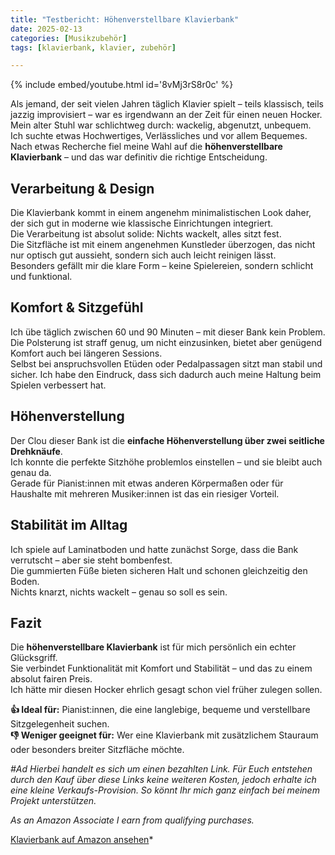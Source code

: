 ```yaml
---
title: "Testbericht: Höhenverstellbare Klavierbank"
date: 2025-02-13
categories: [Musikzubehör]
tags: [klavierbank, klavier, zubehör]

---
```


{% include embed/youtube.html id='8vMj3rS8r0c' %}

Als jemand, der seit vielen Jahren täglich Klavier spielt – teils klassisch, teils jazzig improvisiert – war es irgendwann an der Zeit für einen neuen Hocker.  
Mein alter Stuhl war schlichtweg durch: wackelig, abgenutzt, unbequem. Ich suchte etwas Hochwertiges, Verlässliches und vor allem Bequemes.  
Nach etwas Recherche fiel meine Wahl auf die **höhenverstellbare Klavierbank** – und das war definitiv die richtige Entscheidung.

## Verarbeitung & Design

Die Klavierbank kommt in einem angenehm minimalistischen Look daher, der sich gut in moderne wie klassische Einrichtungen integriert.  
Die Verarbeitung ist absolut solide: Nichts wackelt, alles sitzt fest.  
Die Sitzfläche ist mit einem angenehmen Kunstleder überzogen, das nicht nur optisch gut aussieht, sondern sich auch leicht reinigen lässt.  
Besonders gefällt mir die klare Form – keine Spielereien, sondern schlicht und funktional.

## Komfort & Sitzgefühl

Ich übe täglich zwischen 60 und 90 Minuten – mit dieser Bank kein Problem.  
Die Polsterung ist straff genug, um nicht einzusinken, bietet aber genügend Komfort auch bei längeren Sessions.  
Selbst bei anspruchsvollen Etüden oder Pedalpassagen sitzt man stabil und sicher. Ich habe den Eindruck, dass sich dadurch auch meine Haltung beim Spielen verbessert hat.

## Höhenverstellung

Der Clou dieser Bank ist die **einfache Höhenverstellung über zwei seitliche Drehknäufe**.  
Ich konnte die perfekte Sitzhöhe problemlos einstellen – und sie bleibt auch genau da.  
Gerade für Pianist:innen mit etwas anderen Körpermaßen oder für Haushalte mit mehreren Musiker:innen ist das ein riesiger Vorteil.

## Stabilität im Alltag

Ich spiele auf Laminatboden und hatte zunächst Sorge, dass die Bank verrutscht – aber sie steht bombenfest.  
Die gummierten Füße bieten sicheren Halt und schonen gleichzeitig den Boden.  
Nichts knarzt, nichts wackelt – genau so soll es sein.

## Fazit

Die **höhenverstellbare Klavierbank** ist für mich persönlich ein echter Glücksgriff.  
Sie verbindet Funktionalität mit Komfort und Stabilität – und das zu einem absolut fairen Preis.  
Ich hätte mir diesen Hocker ehrlich gesagt schon viel früher zulegen sollen.

**👍 Ideal für:** Pianist:innen, die eine langlebige, bequeme und verstellbare Sitzgelegenheit suchen.  
**👎 Weniger geeignet für:** Wer eine Klavierbank mit zusätzlichem Stauraum oder besonders breiter Sitzfläche möchte.


*#Ad*
*Hierbei handelt es sich um einen bezahlten Link. Für Euch entstehen durch den Kauf über diese Links keine weiteren Kosten, jedoch erhalte ich eine kleine Verkaufs-Provision. So könnt Ihr mich ganz einfach bei meinem Projekt unterstützen.*

*As an Amazon Associate I earn from qualifying purchases.*


[ Klavierbank auf Amazon ansehen](https://amzn.to/4kVEiLm)*
